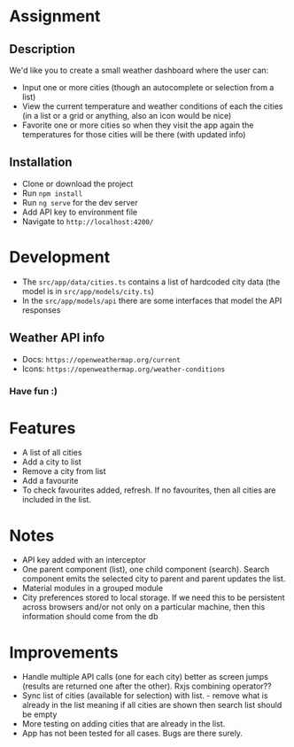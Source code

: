 # Assignment

## Description

We'd like you to create a small weather dashboard where the user can:
 - Input one or more cities (though an autocomplete or selection from a list)
 - View the current temperature and weather conditions of each the cities (in a list or a grid or anything, also an icon would be nice)
 - Favorite one or more cities so when they visit the app again the temperatures for those cities will be there (with updated info)

## Installation

 - Clone or download the project
 - Run `npm install`
 - Run `ng serve` for the dev server
 - Add API key to environment file
 - Navigate to `http://localhost:4200/`

# Development

 - The `src/app/data/cities.ts` contains a list of hardcoded city data (the model is in  `src/app/models/city.ts`) 
 - In the `src/app/models/api` there are some interfaces that model the API responses

## Weather API info

 - Docs: `https://openweathermap.org/current`
 - Icons: `https://openweathermap.org/weather-conditions`

### Have fun :)


# Features
- A list of all cities
- Add a city to list 
- Remove a city from list
- Add a favourite
- To check favourites added, refresh. If no favourites, then all cities are included in the list. 


# Notes

- API key added with an interceptor
- One parent component (list), one child component (search). Search component emits the selected city to parent and parent updates the list. 
- Material modules in a grouped module
- City preferences stored to local storage. If we need this to be persistent across browsers and/or not only on a particular machine, then this information should come from the db


# Improvements
- Handle multiple API calls (one for each city) better as screen jumps (results are returned one after the other). Rxjs combining operator??
- Sync list of cities (available for selection) with list. - remove what is already in the list meaning if all cities are shown then search list should be empty
- More testing on adding cities that are already in the list. 
- App has not been tested for all cases. Bugs are there surely. 


